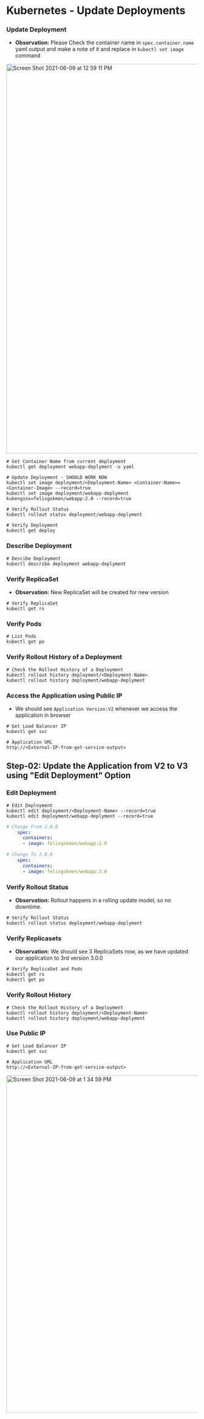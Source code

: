 # Kubernetes - Update Deployments

### Update Deployment
- **Observation:** Please Check the container name in `spec.container.name` yaml output and make a note of it and 
replace in `kubectl set image` command <Container-Name>
<img width="1027" alt="Screen Shot 2021-06-09 at 12 59 11 PM" src="https://user-images.githubusercontent.com/63836841/121397609-7d1c2680-c922-11eb-9651-697386a1eb64.png">


```
# Get Container Name from current deployment
kubectl get deployment webapp-deplyment -o yaml

# Update Deployment - SHOULD WORK NOW
kubectl set image deployment/<Deployment-Name> <Container-Name>=<Container-Image> --record=true
kubectl set image deployment/webapp-deplyment kubenginx=felixgokmen/webapp:2.0 --record=true
```

```
# Verify Rollout Status 
kubectl rollout status deployment/webapp-deplyment

# Verify Deployment
kubectl get deploy
```
### Describe Deployment

```
# Descibe Deployment
kubectl describe deployment webapp-deplyment
```
### Verify ReplicaSet
- **Observation:** New ReplicaSet will be created for new version
```
# Verify ReplicaSet
kubectl get rs
```

### Verify Pods

```
# List Pods
kubectl get po
```

### Verify Rollout History of a Deployment
 

```
# Check the Rollout History of a Deployment
kubectl rollout history deployment/<Deployment-Name>
kubectl rollout history deployment/webapp-deplyment  
```

### Access the Application using Public IP
- We should see `Application Version:V2` whenever we access the application in browser
```
# Get Load Balancer IP
kubectl get svc

# Application URL
http://<External-IP-from-get-service-output>
```


## Step-02: Update the Application from V2 to V3 using "Edit Deployment" Option
### Edit Deployment
```
# Edit Deployment
kubectl edit deployment/<Deployment-Name> --record=true
kubectl edit deployment/webapp-deplyment --record=true
```

```yml
# Change From 2.0.0
    spec:
      containers:
      - image: felixgokmen/webapp:2.0

# Change To 3.0.0
    spec:
      containers:
      - image: felixgokmen/webapp:3.0
```

### Verify Rollout Status
- **Observation:** Rollout happens in a rolling update model, so no downtime.
```
# Verify Rollout Status 
kubectl rollout status deployment/webapp-deplyment
```
### Verify Replicasets
- **Observation:**  We should see 3 ReplicaSets now, as we have updated our application to 3rd version 3.0.0
```
# Verify ReplicaSet and Pods
kubectl get rs
kubectl get po
```
### Verify Rollout History
```
# Check the Rollout History of a Deployment
kubectl rollout history deployment/<Deployment-Name>
kubectl rollout history deployment/webapp-deplyment   
```

### Use Public IP
```
# Get Load Balancer IP
kubectl get svc

# Application URL
http://<External-IP-from-get-service-output>
```
<img width="890" alt="Screen Shot 2021-06-09 at 1 34 59 PM" src="https://user-images.githubusercontent.com/63836841/121402094-7d6af080-c927-11eb-846a-913a44fe3a15.png">

